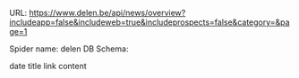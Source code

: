 URL: https://www.delen.be/api/news/overview?includeapp=false&includeweb=true&includeprospects=false&category=&page=1

Spider name: delen
DB Schema:

date
title
link
content
